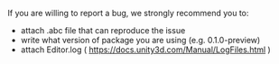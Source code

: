 If you are willing to report a bug, we strongly recommend you to:
- attach .abc file that can reproduce the issue
- write what version of package you are using (e.g. 0.1.0-preview)
- attach Editor.log ( https://docs.unity3d.com/Manual/LogFiles.html )
